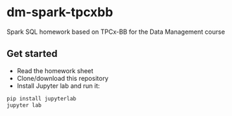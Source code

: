 # dm-spark-tpcxbb
Spark SQL homework based on TPCx-BB for the Data Management course

## Get started
- Read the homework sheet
- Clone/download this repository
- Install Jupyter lab and run it: 
```sh
pip install jupyterlab
jupyter lab
```
